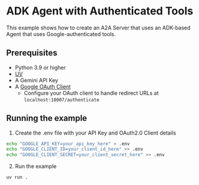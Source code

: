 # ADK Agent with Authenticated Tools

This example shows how to create an A2A Server that uses an ADK-based Agent that uses Google-authenticated tools.

## Prerequisites

- Python 3.9 or higher
- [UV](https://docs.astral.sh/uv/)
- A Gemini API Key
- A [Google OAuth Client](https://developers.google.com/identity/openid-connect/openid-connect#getcredentials)
  - Configure your OAuth client to handle redirect URLs at `localhost:10007/authenticate`

## Running the example

1. Create the .env file with your API Key and OAuth2.0 Client details

```bash
echo "GOOGLE_API_KEY=your_api_key_here" > .env
echo "GOOGLE_CLIENT_ID=your_client_id_here" >> .env
echo "GOOGLE_CLIENT_SECRET=your_client_secret_here" >> .env
```

2. Run the example

```
uv run .
```
